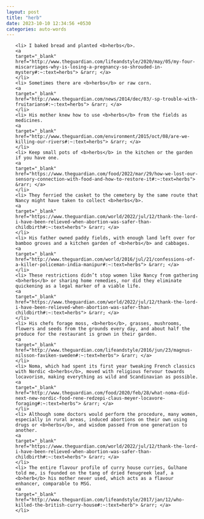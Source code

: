 ```yaml
---
layout: post
title: "herb"
date: 2023-10-10 12:34:56 +0530
categories: auto-words
---
```

<ol>

    <li> I baked bread and planted <b>herbs</b>.
    <a 
    target="_blank" 
    href="http://www.theguardian.com/lifeandstyle/2020/may/05/my-four-miscarriages-why-is-losing-a-pregnancy-so-shrouded-in-mystery#:~:text=herbs"> &rarr; </a>
    </li>
    <li> Sometimes there are <b>herbs</b> or raw corn.
    <a 
    target="_blank" 
    href="http://www.theguardian.com/news/2014/dec/03/-sp-trouble-with-fruitarians#:~:text=herbs"> &rarr; </a>
    </li>
    <li> His mother knew how to use <b>herbs</b> from the fields as medicines.
    <a 
    target="_blank" 
    href="http://www.theguardian.com/environment/2015/oct/08/are-we-killing-our-rivers#:~:text=herbs"> &rarr; </a>
    </li>
    <li> Keep small pots of <b>herbs</b> in the kitchen or the garden if you have one.
    <a 
    target="_blank" 
    href="https://www.theguardian.com/food/2022/mar/29/how-we-lost-our-sensory-connection-with-food-and-how-to-restore-it#:~:text=herbs"> &rarr; </a>
    </li>
    <li> They ferried the casket to the cemetery by the same route that Nancy might have taken to collect <b>herbs</b>.
    <a 
    target="_blank" 
    href="https://www.theguardian.com/world/2022/jul/12/thank-the-lord-i-have-been-relieved-when-abortion-was-safer-than-childbirth#:~:text=herbs"> &rarr; </a>
    </li>
    <li> His father owned paddy fields, with enough land left over for bamboo groves and a kitchen garden of <b>herbs</b> and cabbages.
    <a 
    target="_blank" 
    href="http://www.theguardian.com/world/2016/jul/21/confessions-of-a-killer-policeman-india-manipur#:~:text=herbs"> &rarr; </a>
    </li>
    <li> These restrictions didn’t stop women like Nancy from gathering <b>herbs</b> or sharing home remedies, nor did they eliminate quickening as a legal marker of a viable life.
    <a 
    target="_blank" 
    href="https://www.theguardian.com/world/2022/jul/12/thank-the-lord-i-have-been-relieved-when-abortion-was-safer-than-childbirth#:~:text=herbs"> &rarr; </a>
    </li>
    <li> His chefs forage moss, <b>herbs</b>, grasses, mushrooms, flowers and seeds from the grounds every day, and about half the produce for the restaurant is grown in their garden.
    <a 
    target="_blank" 
    href="http://www.theguardian.com/lifeandstyle/2016/jun/23/magnus-nilsson-faviken-sweden#:~:text=herbs"> &rarr; </a>
    </li>
    <li> Noma, which had spent its first year tweaking French classics with Nordic <b>herbs</b>, moved with religious fervour towards locavorism, making everything as wild and Scandinavian as possible.
    <a 
    target="_blank" 
    href="http://www.theguardian.com/food/2020/feb/28/what-noma-did-next-new-nordic-food-rene-redzepi-claus-meyer-locavore-foraging#:~:text=herbs"> &rarr; </a>
    </li>
    <li> Although some doctors would perform the procedure, many women, especially in rural areas, induced abortions on their own using drugs or <b>herbs</b>, and wisdom passed from one generation to another.
    <a 
    target="_blank" 
    href="https://www.theguardian.com/world/2022/jul/12/thank-the-lord-i-have-been-relieved-when-abortion-was-safer-than-childbirth#:~:text=herbs"> &rarr; </a>
    </li>
    <li> The entire flavour profile of curry house curries, Gulhane told me, is founded on the tang of dried fenugreek leaf, a <b>herb</b> his mother never used, which acts as a flavour enhancer, comparable to MSG.
    <a 
    target="_blank" 
    href="http://www.theguardian.com/lifeandstyle/2017/jan/12/who-killed-the-british-curry-house#:~:text=herb"> &rarr; </a>
    </li>